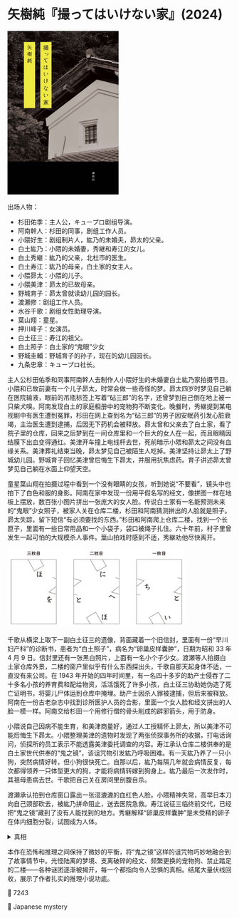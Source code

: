# 矢樹純『撮ってはいけない家』(2024)

<img src=images/2024_cover.jpg width=250/>

出场人物：
* 杉田佑季：主人公，キュープロ剧组导演。
* 阿南幹人：杉田的同事，剧组工作人员。
* 小隈好生：剧组制片人，紘乃的未婚夫，昴太的父亲。
* 白土紘乃：小隈的未婚妻，秀継和寿江的女儿。
* 白土秀継：紘乃的父亲，北杜市的医生。
* 白土寿江：紘乃的母亲，白土家的女主人。
* 小隈昴太：小隈的儿子。
* 小隈美津：昴太的已故母亲。
* 野城育子：昴太曾就读幼儿园的园长。
* 渡瀬修：剧组工作人员。
* 水谷千歌：剧组女性助理导演。
* 葉山翔：童星。
* 押川峰子：女演员。
* 白土征三：寿江的祖父。
* 白土照子：白土家的“鬼眼”少女
* 野城圭輔：野城育子的孙子，现在的幼儿园园长。
* 九条忠章：キュープロ社长。

主人公杉田佑季和同事阿南幹人去制作人小隈好生的未婚妻白土紘乃家拍摄节目。小隈和已故前妻有一个儿子昴太，时常会做一些奇怪的梦。昴太四岁时梦见自己躺在医院输液，眼前的吊瓶标签上写着“砧三郎”的名字，还曾梦到自己倒在地上被一只柴犬嗅。阿南发现白土的家庭相册中的宠物狗不断变化。晚餐时，秀継提到某电视剧中有医生遭到冤罪，杉田在网上查到名为“砧三郎”的男子因安眠药引发心脏衰竭，主治医生遭到逮捕，后因无下药机会被释放。昴太曾和父亲去了白土家，看了院子里的仓库，回来之后梦到在一间仓库里和一个巨大的女人在一起，而且眼睛因结膜下出血变得通红。美津开车撞上电线杆去世，死前暗示小隈和昴太之间没有血缘关系。美津葬礼结束当晚，昴太梦见自己被陌生人吃掉。美津坚持让昴太上了野城幼儿园。野城育子回忆美津曾后悔生下昴太，并服用抗焦虑药。育子讲述昴太曾梦见自己躺在水面上仰望天空。

童星葉山翔在拍摄过程中看到一个没有眼睛的女孩，听到她说“不要看”，镜头中也拍下了白色和服的身影。阿南在家中发现一份用平假名写的经文，像拼图一样在地板上摆放，数百张小图片拼出一张庞大的女人脸。传说白土家有一名能预测未来的“鬼眼”少女照子，被家人关在仓库二楼，杉田和阿南猜测拼出的人脸就是照子。昴太失踪，留下短信“有必须要找的东西。”杉田和阿南爬上仓库二楼，找到一个长匣子，里面有一些日常用品和一个小袋子，袋口被绳子扎住。六十年前，村子里曾发生一起可怕的大规模杀人事件。葉山拍戏时感到不适，秀継劝他尽快离开。

<img src=images/2024_jigsaw.jpg width=400/>

千歌从横梁上取下一副白土征三的遗像，背面藏着一个旧信封，里面有一份“早川妇产科”的诊断书，患者为“白土照子”，病名为“卵巢皮样囊肿”，日期为昭和 33 年 4 月 9 日。信封里还有一张黑白照片，上面有一名小个子少女。渡瀬等人拍摄白土家仓库外景，二楼的窗户里似乎有什么东西探出头，千歌自那天起身体不适，一直没有来公司。在 1943 年开始的四年时间里，有一名四十多岁的助产士侵吞了二十多名小孩的养育费和配给物资，活活饿死了许多小孩，白土征三协助她伪造了死亡证明书，将婴儿尸体运到仓库中掩埋。助产士因杀人罪被逮捕，但后来被释放。阿南在一份古老杂志中找到诊所医护人员的合影，里面一个女人脸和经文拼出的人脸一模一样。阿南交给杉田一个用修行僧的骨头削成的辟邪箭头，用于防身。

小隈说自己因病不能生育，和美津商量好，通过人工授精怀上昴太，所以美津不可能后悔生下昴太。小隈整理美津的遗物时发现了两张侦探事务所的收据，打电话询问，侦探所的员工表示不能透露美津委托调查的内容。寿江承认仓库二楼供奉的是白土家世代供奉的“鬼之镜”，该诅咒物引发紘乃呼吸困难。有一天紘乃养了一只小狗，突然病情好转，但小狗很快死亡。自那以后，紘乃每隔几年就会病情反复，每次都得领养一只体型更大的狗，才能将病情转嫁到狗身上。紘乃最后一次发作时，其祖母患病去世。千歌把自己关在房间里剖腹自杀。

渡瀬承认拍到仓库窗口露出一张湿漉漉的血红色人脸。小隈精神失常，高举日本刀向自己颈部砍去，被紘乃拼命阻止，送去医院急救。寿江说征三临终前交代，已经把“鬼之镜”藏到了没有人能找到的地方。秀継解释“卵巢皮样囊肿”是未受精的卵子在体内细胞分裂，试图成为人体。

<details><summary>真相</summary>
“鬼眼”少女白土照子被家人关在仓库二楼，不久因病去世。照子的父亲征三和杀人助产士受到“鬼之镜”的诅咒，联手杀害了二十名婴儿。

昴太能看到死者视角的梦：
* 在医院输液：昴太在上学的路上经过砧三郎的公寓，后者被投毒杀害。
* 被柴犬嗅：昴太常去的公园中有个老人在遛狗时去世。
* 被陌生人吃掉：从已故美津的视角，看到骨盘上自己的骨头被筷子拾起。
* 仓库中巨大的女人：从被害婴儿的视角，看到杀人助产士。

美津委托侦探事务所调查昴太生父的身份，也即当年的精子捐赠者。昴太的生父是野城圭輔，当年的杀人助产士是野城育子。美津在调查过程中了解到育子的过去，后悔生下有育子血统的昴太。育子因此杀死美津，伪装成交通事故。征三把“鬼之镜”藏在村子附近的一座废弃古寺的井里，昴太坐巴士前去寻找。野城育子、白土照子均受到“鬼之镜”诅咒得了包含头发和牙齿的卵巢肿瘤，千歌剖腹也是为了取出卵巢里的肿瘤。
</details>

本作在恐怖和推理之间保持了微妙的平衡，将“鬼之镜”这样的诅咒物巧妙地融合到了故事情节中。光怪陆离的梦境、支离破碎的经文、频繁更换的宠物狗、禁止踏足的二楼——各种谜团逐渐被揭开，每一个都指向令人恐惧的真相。结尾大量伏线回收，展示了作者扎实的推理小说功底。

:link: 7243

:file_folder: Japanese mystery
